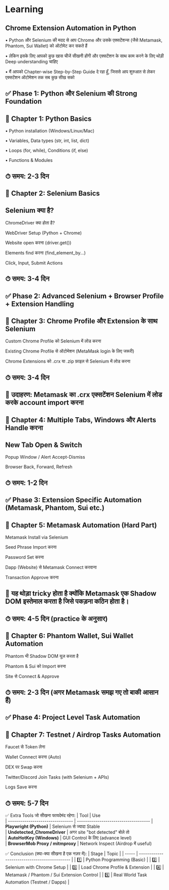 # Learning 
## Chrome Extension Automation in Python

• Python और Selenium की मदद से आप Chrome और उसके एक्सटेंशन्स (जैसे Metamask, Phantom, Sui Wallet) को ऑटोमेट कर सकते हैं 

• लेकिन इसके लिए आपको कुछ खास चीजें सीखनी होंगी और एक्सटेंशन के साथ काम करने के लिए थोड़ी Deep understanding चाहिए

• मैं आपको Chapter-wise Step-by-Step Guide दे रहा हूँ, जिससे आप शुरुआत से लेकर एक्सटेंशन ऑटोमेशन तक सब कुछ सीख सको 

## ✅ Phase 1: Python और Selenium की Strong Foundation
## 📘 Chapter 1: Python Basics
• Python installation (Windows/Linux/Mac)

• Variables, Data types (str, int, list, dict)
 
• Loops (for, while), Conditions (if, else)

• Functions & Modules

 ## ⏱ समय: 2-3 दिन



## 📘 Chapter 2: Selenium Basics
## Selenium क्या है?

ChromeDriver क्या होता है?

WebDriver Setup (Python + Chrome)

Website open करना (driver.get())

Elements find करना (find_element_by...)

Click, Input, Submit Actions

## ⏱ समय: 3-4 दिन




## ✅ Phase 2: Advanced Selenium + Browser Profile + Extension Handling
## 📘 Chapter 3: Chrome Profile और Extension के साथ Selenium
Custom Chrome Profile को Selenium में लोड करना

Existing Chrome Profile से ऑटोमेशन (MetaMask login के लिए जरूरी)

Chrome Extensions को .crx या .zip फ़ाइल से Selenium में लोड करना

## ⏱ समय: 3-4 दिन

## 📌 उदाहरण: Metamask का .crx एक्सटेंशन Selenium में लोड करके account import करना

## 📘 Chapter 4: Multiple Tabs, Windows और Alerts Handle करना
## New Tab Open & Switch

Popup Window / Alert Accept-Dismiss

Browser Back, Forward, Refresh

## ⏱ समय: 1-2 दिन

## ✅ Phase 3: Extension Specific Automation (Metamask, Phantom, Sui etc.)
## 📘 Chapter 5: Metamask Automation (Hard Part)
Metamask Install via Selenium

Seed Phrase Import करना

Password Set करना

Dapp (Website) से Metamask Connect करवाना

Transaction Approve करना

## 📌 यह थोड़ा tricky होता है क्योंकि Metamask एक Shadow DOM इस्तेमाल करता है जिसे पकड़ना कठिन होता है।

## ⏱ समय: 4-5 दिन (practice के अनुसार)

## 📘 Chapter 6: Phantom Wallet, Sui Wallet Automation
Phantom भी Shadow DOM यूज़ करता है

Phantom & Sui को Import करना

Site से Connect & Approve

## ⏱ समय: 2-3 दिन (अगर Metamask समझ गए तो बाकी आसान हैं)


## ✅ Phase 4: Project Level Task Automation
## 📘 Chapter 7: Testnet / Airdrop Tasks Automation
Faucet से Token लेना

Wallet Connect करना (Auto)

DEX पर Swap करना

Twitter/Discord Join Tasks (with Selenium + APIs)

Logs Save करना

## ⏱ समय: 5-7 दिन

✅ Extra Tools जो सीखना फायदेमंद रहेगा:
| Tool                             | Use                                  
| -------------------------------- | ------------------------------------ 
| **Playwright (Python)**          | Selenium से ज्यादा Stable            
| **Undetected\_ChromeDriver**     | अगर site "bot detected" बोले तो      
| **AutoHotKey (Windows)**         | GUI Control के लिए (advance level)   
| **BrowserMob Proxy / mitmproxy** | Network Inspect (Airdrop में useful) 



✅ Conclusion (क्या-क्या सीखना है एक नज़र में):
| Stage | Topic                                        |
| ----- | -------------------------------------------- |
| 1️⃣   | Python Programming (Basic)                   |
| 2️⃣   | Selenium with Chrome Setup                   |
| 3️⃣   | Load Chrome Profile & Extension              |
| 4️⃣   | Metamask / Phantom / Sui Extension Control   |
| 5️⃣   | Real World Task Automation (Testnet / Dapps) |




